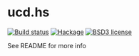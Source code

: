# ucd.hs

[![Build status](https://img.shields.io/travis/strake/ucd.hs.svg?logo=travis)](https://travis-ci.org/strake/ucd.hs)
[![Hackage](https://img.shields.io/hackage/v/ucd.hs.svg?logo=haskell)](https://hackage.haskell.org/package/ucd.hs)
[![BSD3 license](https://img.shields.io/badge/license-BSD3-blue.svg)](LICENSE)

See README for more info
